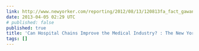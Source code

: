 ```yaml
---
link: http://www.newyorker.com/reporting/2012/08/13/120813fa_fact_gawande?currentPage=all&mobify=0
date: 2013-04-05 02:29 UTC
# published: false
published: true
title: 'Can Hospital Chains Improve the Medical Industry? : The New Yorker'
tags: []
---
```



